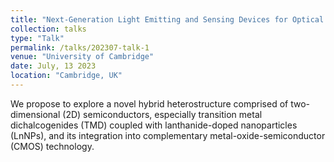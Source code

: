 ```yaml
---
title: "Next-Generation Light Emitting and Sensing Devices for Optical Telecommunication"
collection: talks
type: "Talk"
permalink: /talks/202307-talk-1
venue: "University of Cambridge"
date: July, 13 2023
location: "Cambridge, UK"
---
```


We propose to explore a novel hybrid heterostructure comprised of two-dimensional (2D) semiconductors, especially transition metal dichalcogenides (TMD) coupled with lanthanide-doped nanoparticles (LnNPs), and its integration into complementary metal-oxide-semiconductor (CMOS) technology.
